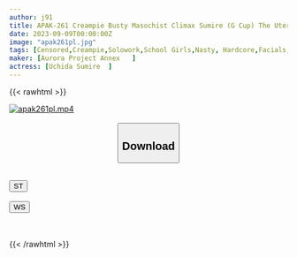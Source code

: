 ```yaml
---
author: j91
title: APAK-261 Creampie Busty Masochist Climax Sumire (G Cup) The Uterus And Throat Are Violent! A Sober Beautiful Girl Awakens And Masochistic Runaway! Sweaty Screaming Climax SEX! Art Department Sumire Uchida
date: 2023-09-09T00:00:00Z
image: "apak261pl.jpg"
tags: [Censored,Creampie,Solowork,School Girls,Nasty, Hardcore,Facials,Acme · Orgasm	 ]
maker: [Aurora Project Annex   ]
actress: [Uchida Sumire  ]
---
```



{{< rawhtml >}}

<div class="video" data-videoid="m1kRVOvZlrfbYAQ">
    <a href="javascript:;">
        <img src="https://my.j91.asia/posts/apak261pl/apak261pl.jpg" width="WIDTH" height="HEIGHT" alt="apak261pl.mp4" loading="lazy">
    </a>
</div>

<script type="text/javascript" src="https://j91.asia/asset/on-demand-st.js"></script>

<br>
  <link rel="stylesheet" href="https://j91.asia/asset/bs5.css">
  
  <center>
  <button class="btn btn-primary" type="button" data-bs-toggle="collapse" data-bs-target=".multi-collapse" aria-expanded="false" aria-controls="multiCollapseExample1 multiCollapseExample2"><h2>Download</h2></button></center>
</p>
<div class="row">
  <div class="col">
    <div class="collapse multi-collapse" id="multiCollapseExample1">
      <div class="card card-body">
	      	      <br>
<div class="buttons">  
<a href="https://streamtape.to/v/m1kRVOvZlrfbYAQ"><button class="btn-hover color-3"><i class="fa fa-download"></i> ST</button></a></div>
    </div>
  </div>
</div>
  <div class="col">
    <div class="collapse multi-collapse" id="multiCollapseExample2">
      <div class="card card-body">
	      <br>
<div class="buttons">
    <a href="https://wolfstream.tv/6pwj38pfin7g"><button class="btn-hover color-9"><i class="fa fa-download"></i> WS</button></a></div>
<br><br>
      </div>
    </div>
  </div>
</div>

{{< /rawhtml >}}